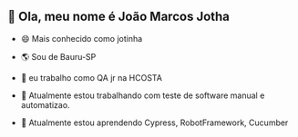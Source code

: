 👋 Ola, meu nome é João Marcos Jotha
--------------------------------------------------------------------

* 😄 Mais conhecido como jotinha

* 🌎 Sou de Bauru-SP

* 👀 eu trabalho como QA jr na HCOSTA

* 🔭 Atualmente estou trabalhando com teste de software manual e automatizao.

* 🌱 Atualmente estou aprendendo Cypress, RobotFramework, Cucumber 

<!---
jothajoao/jothajoao is a ✨ special ✨ repository because its `README.md` (this file) appears on your GitHub profile.
You can click the Preview link to take a look at your changes.
--->
